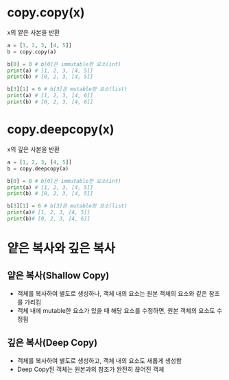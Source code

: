 # copy.copy(x)
x의 얕은 사본을 반환

```python
a = [1, 2, 3, [4, 5]]
b = copy.copy(a)

b[0] = 0 # b[0]은 immutable한 요소(int)
print(a) # [1, 2, 3, [4, 5]]
print(b) # [0, 2, 3, [4, 5]]

b[3][1] = 6 # b[3]은 mutable한 요소(list)
print(a) # [1, 2, 3, [4, 6]]
print(b) # [0, 2, 3, [4, 6]]
```

# copy.deepcopy(x)
x의 깊은 사본을 반환

```python
a = [1, 2, 3, [4, 5]]
b = copy.deepcopy(a)

b[0] = 0 # b[0]은 immutable한 요소(int)
print(a) # [1, 2, 3, [4, 5]]
print(b) # [0, 2, 3, [4, 5]]

b[3][1] = 6 # b[3]은 mutable한 요소(list)
print(a)# [1, 2, 3, [4, 5]]
print(b)# [0, 2, 3, [4, 6]]
```

# 얕은 복사와 깊은 복사
## 얕은 복사(Shallow Copy)
* 객체를 복사하여 별도로 생성하나, 객체 내의 요소는 원본 객체의 요소와 같은 참조를 가리킴
* 객체 내에 mutable한 요소가 있을 때 해당 요소를 수정하면, 원본 객체의 요소도 수정됨

## 깊은 복사(Deep Copy)
* 객체를 복사하여 별도로 생성하고, 객체 내의 요소도 새롭게 생성함
* Deep Copy된 객체는 원본과의 참조가 완전히 끊어진 객체
